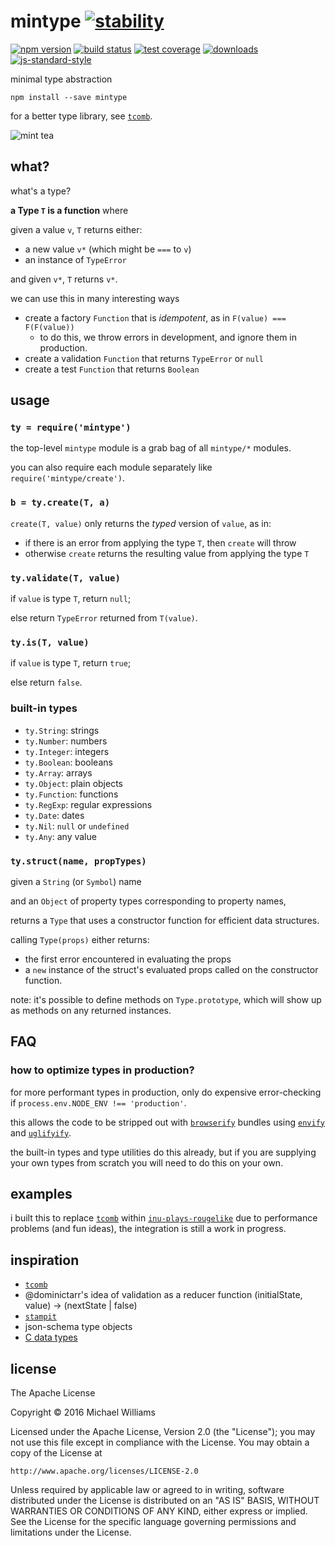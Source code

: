 # mintype [![stability][0]][1]
[![npm version][2]][3] [![build status][4]][5] [![test coverage][6]][7]
[![downloads][8]][9] [![js-standard-style][10]][11]

minimal type abstraction

```shell
npm install --save mintype
```

for a better type library, see [`tcomb`](https://github.com/gcanti/tcomb).

![mint tea](https://upload.wikimedia.org/wikipedia/commons/thumb/6/6c/The_menthe.jpg/495px-The_menthe.jpg)

## what?

what's a type?

**a Type `T` is a function** where

given a value `v`, `T` returns either:

- a new value `v*` (which might be `===` to `v`)
- an instance of `TypeError`

and given `v*`, `T` returns `v*`.

we can use this in many interesting ways

- create a factory `Function` that is _idempotent_, as in `F(value) === F(F(value))`
  - to do this, we throw errors in development, and ignore them in production.
- create a validation `Function` that returns `TypeError` or `null`
- create a test `Function` that returns `Boolean`

## usage

### `ty = require('mintype')`

the top-level `mintype` module is a grab bag of all `mintype/*` modules.

you can also require each module separately like `require('mintype/create')`.

### `b = ty.create(T, a)`

`create(T, value)` only returns the *typed* version of `value`, as in:

- if there is an error from applying the type `T`, then `create` will throw
- otherwise `create` returns the resulting value from applying the type `T`

### `ty.validate(T, value)`

if `value` is type `T`, return `null`;

else return `TypeError` returned from `T(value)`.

### `ty.is(T, value)`

if `value` is type `T`, return `true`;

else return `false`.

### built-in types

- `ty.String`: strings
- `ty.Number`: numbers
- `ty.Integer`: integers
- `ty.Boolean`: booleans
- `ty.Array`: arrays
- `ty.Object`: plain objects
- `ty.Function`: functions
- `ty.RegExp`: regular expressions
- `ty.Date`: dates
- `ty.Nil`: `null` or `undefined`
- `ty.Any`: any value

### `ty.struct(name, propTypes)`

given a `String` (or `Symbol`) name

and an `Object` of property types corresponding to property names,

returns a `Type` that uses a constructor function for efficient data structures.

calling `Type(props)` either returns:

- the first error encountered in evaluating the props
- a `new` instance of the struct's evaluated props called on the constructor function.

note: it's possible to define methods on `Type.prototype`, which will show up as methods on any returned instances.

## FAQ

### how to optimize types in production?

for more performant types in production, only do expensive error-checking if `process.env.NODE_ENV !== 'production'`.

this allows the code to be stripped out with [`browserify`](http://browserify.org/) bundles using [`envify`](https://github.com/hughsk/envify) and [`uglifyify`](https://github.com/hughsk/uglifyify).

the built-in types and type utilities do this already, but if you are supplying your own types from scratch you will need to do this on your own.

## examples

i built this to replace [`tcomb`](https://github.com/gcanti/tcomb) within [`inu-plays-rougelike`](https://github.com/ahdinosaur/inu-plays-roguelike) due to performance problems (and fun ideas), the integration is still a work in progress.

## inspiration

- [`tcomb`](https://github.com/gcanti/tcomb)
- @dominictarr's idea of validation as a reducer function
    (initialState, value) -> (nextState | false)
- [`stampit`](github.com/stampit-org/stampit)
- json-schema type objects
- [C data types](https://en.wikipedia.org/wiki/C_data_types#Structures)

## license

The Apache License

Copyright &copy; 2016 Michael Williams

Licensed under the Apache License, Version 2.0 (the "License");
you may not use this file except in compliance with the License.
You may obtain a copy of the License at

    http://www.apache.org/licenses/LICENSE-2.0

Unless required by applicable law or agreed to in writing, software
distributed under the License is distributed on an "AS IS" BASIS,
WITHOUT WARRANTIES OR CONDITIONS OF ANY KIND, either express or implied.
See the License for the specific language governing permissions and
limitations under the License.

[0]: https://img.shields.io/badge/stability-experimental-orange.svg?style=flat-square
[1]: https://nodejs.org/api/documentation.html#documentation_stability_index
[2]: https://img.shields.io/npm/v/mintype.svg?style=flat-square
[3]: https://npmjs.org/package/mintype
[4]: https://img.shields.io/travis/ahdinosaur/mintype/master.svg?style=flat-square
[5]: https://travis-ci.org/ahdinosaur/mintype
[6]: https://img.shields.io/codecov/c/github/ahdinosaur/mintype/master.svg?style=flat-square
[7]: https://codecov.io/github/ahdinosaur/mintype
[8]: http://img.shields.io/npm/dm/mintype.svg?style=flat-square
[9]: https://npmjs.org/package/mintype
[10]: https://img.shields.io/badge/code%20style-standard-brightgreen.svg?style=flat-square
[11]: https://github.com/feross/standard

